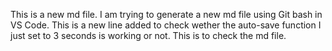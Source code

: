 This is a new md file.
I am trying to generate a new md file using Git bash in VS Code.
This is a new line added to check wether the auto-save function I just set to 3 seconds is working or not.
This is to check the md file.
